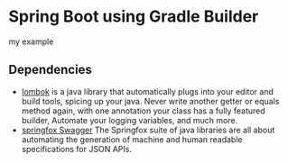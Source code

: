 # Spring Boot using Gradle Builder
my example

## Dependencies
* [lombok](https://projectlombok.org/features/all) is a java library that automatically plugs into your editor and build
 tools, spicing up your java. Never write another getter or equals method again, with one annotation your class 
 has a fully featured builder, Automate your logging variables, and much more.
* [springfox Swagger](http://springfox.github.io/springfox/docs/current/) The Springfox suite of java libraries are all 
about automating the generation of machine and human readable specifications for JSON APIs.